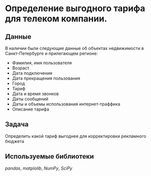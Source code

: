# Определение выгодного тарифа для телеком компании.


## Данные

В наличии были следующие данные об объектах недвижимости в Санкт-Петербурге и прилегающем регионе:
- Фамилия, имя пользователя
- Возраст
- Дата подключения
- Дата прекращения пользования
- Город
- Тариф
- Дата и время звонков
- Даты сообщений
- Даты и объемы использования интернет-траффика
- Описание тарифа


## Задача

Определить какой тариф выгоднее для корректировки рекламного бюджета

## Используемые библиотеки
*pandas*, *matplolib*, *NumPy*, *SciPy*
